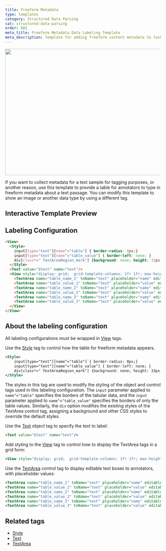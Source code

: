 ```yaml
---
title: Freeform Metadata
type: templates
category: Structured Data Parsing
cat: structured-data-parsing
order: 601
meta_title: Freeform Metadata Data Labeling Template
meta_description: Template for adding freeform content metadata to tasks with Label Studio for your machine learning and data science projects.
---
```

<img src="/images/templates/freeform-metadata.png" alt="" class="gif-border" width="552px" height="408px" />

If you want to collect metadata for a text sample for tagging purposes, or another reason, use this template to provide a table for annotators to type in freeform metadata about a text passage. You can modify this template to show an image or another data type by using a different tag. 

## Interactive Template Preview

<div id="main-preview"></div>

## Labeling Configuration

```html
<View>
  <Style>
    input[type="text"][name^="table"] { border-radius: 0px;}
    input[type="text"][name^="table_value"] { border-left: none; }
    div[class*=" TextAreaRegion_mark"] {background: none; height: 33px; border-radius: 0; min-width: 135px;}
  </Style>
  <Text value="$text" name="text"/>
  <View style="display: grid;  grid-template-columns: 1fr 1fr; max-height: 300px; width: 400px">
    <TextArea name="table_name_1" toName="text" placeholder="name" editable="true" maxSubmissions="1"/>
    <TextArea name="table_value_1" toName="text" placeholder="value" editable="true" maxSubmissions="1"/>
    <TextArea name="table_name_2" toName="text" placeholder="name" editable="true" maxSubmissions="1"/>
    <TextArea name="table_value_2" toName="text" placeholder="value" editable="true" maxSubmissions="1"/>
    <TextArea name="table_name_3" toName="text" placeholder="name" editable="true" maxSubmissions="1"/>
    <TextArea name="table_value_3" toName="text" placeholder="value" editable="true" maxSubmissions="1"/>
  </View>
</View>
```

## About the labeling configuration

All labeling configurations must be wrapped in [View](/tags/view.html) tags.


Use the [Style](/tags/style.html) tag to control how the table for freeform metadata appears.
```xml
<Style>
    input[type="text"][name^="table"] { border-radius: 0px;}
    input[type="text"][name^="table_value"] { border-left: none; }
    div[class*=" TextAreaRegion_mark"] {background: none; height: 33px; border-radius: 0; min-width: 135px;}
</Style>
```
The styles in this tag are used to modify the styling of the object and control tags used in this labeling configuration. The `input` parameter applied to `name^="table"` specifies the borders of the tabular data, and the `input` parameter applied to `name^="table_value"` specifies the borders of only the table values. Similarly, the `div` option modifies the existing styles of the TextArea control tag, assigning a background and other CSS styles to override the default styles.

Use the [Text](/tags/text.html) object tag to specify the text to label:
```xml
<Text value="$text" name="text"/>
```
  
Add styling to the [View](/tags/view.html) tag to control how to display the TextArea tags in a grid form:
```xml
<View style="display: grid;  grid-template-columns: 1fr 1fr; max-height: 300px; width: 400px">
```

Use the [TextArea](/tags/textarea.html) control tag to display editable text boxes to annotators, with placeholder values:
```xml
<TextArea name="table_name_1" toName="text" placeholder="name" editable="true" maxSubmissions="1"/>
<TextArea name="table_value_1" toName="text" placeholder="value" editable="true" maxSubmissions="1"/>
<TextArea name="table_name_2" toName="text" placeholder="name" editable="true" maxSubmissions="1"/>
<TextArea name="table_value_2" toName="text" placeholder="value" editable="true" maxSubmissions="1"/>
<TextArea name="table_name_3" toName="text" placeholder="name" editable="true" maxSubmissions="1"/>
<TextArea name="table_value_3" toName="text" placeholder="value" editable="true" maxSubmissions="1"/>
```

## Related tags

- [Style](/tags/style.html)
- [Text](/tags/text.html)
- [TextArea](/tags/textarea.html)